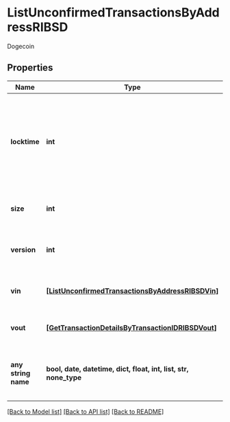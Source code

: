 # ListUnconfirmedTransactionsByAddressRIBSD

Dogecoin

## Properties
Name | Type | Description | Notes
------------ | ------------- | ------------- | -------------
**locktime** | **int** | Represents the locktime on the transaction on the specific blockchain, i.e. the blockheight at which the transaction is valid. | 
**size** | **int** | Represents the total size of this transaction. | 
**version** | **int** | Numeric representation of the transaction version | 
**vin** | [**[ListUnconfirmedTransactionsByAddressRIBSDVin]**](ListUnconfirmedTransactionsByAddressRIBSDVin.md) | Represents the transaction inputs. | 
**vout** | [**[GetTransactionDetailsByTransactionIDRIBSDVout]**](GetTransactionDetailsByTransactionIDRIBSDVout.md) | Represents the transaction outputs. | 
**any string name** | **bool, date, datetime, dict, float, int, list, str, none_type** | any string name can be used but the value must be the correct type | [optional]

[[Back to Model list]](../README.md#documentation-for-models) [[Back to API list]](../README.md#documentation-for-api-endpoints) [[Back to README]](../README.md)


